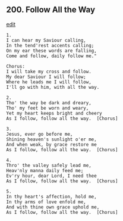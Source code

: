 
## 200.  Follow All the Way
[edit](https://docs.google.com/document/d/1HTbwpkhmQVgEAixjuhd4fYN1d2sRGzTC/edit?mode=html)



    1.
    I can hear my Saviour calling,
    In the tend'rest accents calling;
    On my ear these words are falling,
    Come and follow, daily follow me."

    Chorus:
    I will take my cross and follow.
    My dear Saviour I will follow;
    Where he leads me I will follow,
    I'll go with him, with all the way.

    2.
    Tho' the way be dark and dreary,
    Tho' my feet be worn and weary,
    Yet my heart keeps bright and cheery
    As I follow, follow all the way.  [Chorus]

    3.
    Jesus, ever go before me,
    Shining heaven's sunlight o'er me,
    And when weak, by grace restore me
    As I follow, follow all the way.  [Chorus]

    4.
    Thro' the valley safely lead me,
    Heav'nly manna daily feed me;
    Ev'ry hour, dear Lord, I need thee
    As I follow, follow all the way.  [Chorus]

    5.
    In thy heart's affection, hold me,
    In thy arms of love enfold me,
    And with thine own grace uphold me,
    As I follow, follow all the way.  [Chorus]

